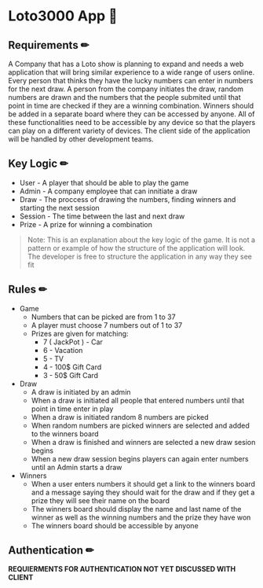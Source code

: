 # Loto3000 App 🎲
## Requirements ✏
A Company that has a Loto show is planning to expand and needs a web application that will bring similar experience to a wide range of users online. Every person that thinks they have the lucky numbers can enter in numbers for the next draw. A person from the company initiates the draw, random numbers are drawn and the numbers that the people submited until that point in time are checked if they are a winning combination. Winners should be added in a separate board where they can be accessed by anyone. All of these functionalities need to be accessible by any device so that the players can play on a different variety of devices. The client side of the application will be handled by other development teams.

## Key Logic ✏
* User - A player that should be able to play the game
* Admin - A company employee that can innitiate a draw
* Draw - The proccess of drawing the numbers, finding winners and starting the next session
* Session - The time between the last and next draw
* Prize - A prize for winning a combination
> Note: This is an explanation about the key logic of the game. It is not a pattern or example of how the structure of the application will look. The developer is free to structure the application in any way they see fit

## Rules ✏
* Game
  * Numbers that can be picked are from 1 to 37
  * A player must choose 7 numbers out of 1 to 37
  * Prizes are given for matching:
    * 7 ( JackPot ) - Car
    * 6 - Vacation
    * 5 - TV
    * 4 - 100$ Gift Card
    * 3 - 50$ Gift Card
* Draw
  * A draw is initiated by an admin
  * When a draw is initiated all people that entered numbers until that point in time enter in play
  * When a draw is initiated random 8 numbers are picked
  * When random numbers are picked winners are selected and added to the winners board
  * When a draw is finished and winners are selected a new draw sesion begins
  * When a new draw session begins players can again enter numbers until an Admin starts a draw
* Winners
  * When a user enters numbers it should get a link to the winners board and a message saying they should wait for the draw and if they get a prize they will see their name on the board
  * The winners board should display the name and last name of the winner as well as the winning numbers and the prize they have won
  * The winners board should be accessible by anyone
  
## Authentication ✏
**REQUIERMENTS FOR AUTHENTICATION NOT YET DISCUSSED WITH CLIENT**
